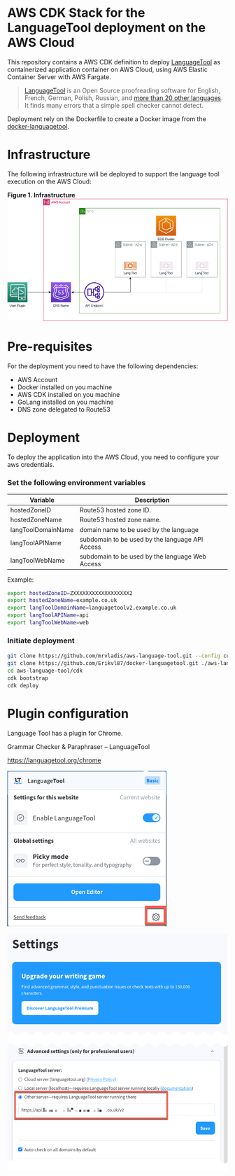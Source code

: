 # AWS CDK Stack for the LanguageTool deployment on the AWS Cloud

This repository contains a AWS CDK definition to deploy [LanguageTool](https://github.com/languagetool-org/languagetool) as containerized application container on AWS Cloud, using AWS Elastic Container Server with AWS Fargate. 

> [LanguageTool](https://www.languagetool.org/) is an Open Source proofreading software for English, French, German, Polish, Russian, and [more than 20 other languages](https://languagetool.org/languages/). It finds many errors that a simple spell checker cannot detect.

Deployment rely on the Dockerfile to create a Docker image from the [docker-languagetool](https://github.com/Erikvl87/docker-languagetool/tree/master).

# Infrastructure  

The following infrastructure will be deployed to support the language tool execution on the AWS Cloud:

**Figure 1. Infrastructure**
![Infrastructure Diagram](static/langoot_on_ecs.drawio.png)

# Pre-requisites
For the deployment you need to have the following dependencies:
- AWS Account
- Docker installed on you machine
- AWS CDK installed on you machine
- GoLang installed on you machine
- DNS zone delegated to Route53

# Deployment

To deploy the application into the AWS Cloud, you need to configure your aws credentials. 

### Set the following environment variables

| Variable | Description |
|-|-|
| hostedZoneID | Route53 hosted zone ID. |
| hostedZoneName | Route53 hosted zone name. | 
| langToolDomainName | domain name to be used by the language |
| langToolAPIName | subdomain to be used by the language API Access |
| langToolWebName | subdomain to be used by the language Web Access |


Example:
```sh
export hostedZoneID=ZXXXXXXXXXXXXXXXXXX2
export hostedZoneName=example.co.uk
export langToolDomainName=languagetoolv2.example.co.uk
export langToolAPIName=api
export langToolWebName=web
```
### Initiate deployment

```sh
git clone https://github.com/mrvladis/aws-language-tool.git --config core.autocrlf=input
git clone https://github.com/Erikvl87/docker-languagetool.git ./aws-language-tool/docker/
cd aws-language-tool/cdk
cdk bootstrap
cdk deploy

```

# Plugin configuration

Language Tool has a plugin for Chrome. 

Grammar Checker & Paraphraser – LanguageTool

https://languagetool.org/chrome 

![Infrastructure Diagram](static/plugin_settings.png)


![Infrastructure Diagram](static/plugin_settings_extra.png)


